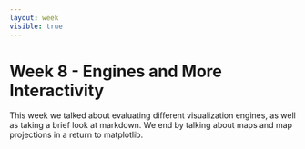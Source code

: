 ```yaml
---
layout: week
visible: true
---
```


# Week 8 - Engines and More Interactivity

This week we talked about evaluating different visualization engines, as well
as taking a brief look at markdown.  We end by talking about maps and map
projections in a return to matplotlib.
